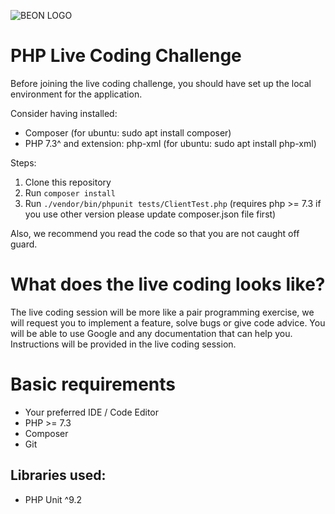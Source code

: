 ![BEON LOGO](https://beon.studio/blog/wp-content/themes/twentybeon/app/images/beon-purple.png)

# PHP Live Coding Challenge

Before joining the live coding challenge, you should have set up the local environment for the application.

Consider having installed:
- Composer (for ubuntu: sudo apt install composer)
- PHP 7.3^ and extension: php-xml (for ubuntu: sudo apt install php-xml)

Steps:

1. Clone this repository
2. Run `composer install`
3. Run `./vendor/bin/phpunit tests/ClientTest.php` (requires php >= 7.3 if you use other version please update composer.json file first)

Also, we recommend you read the code so that you are not caught off guard.

# What does the live coding looks like?

The live coding session will be more like a pair programming exercise, we will request you to implement a feature, solve bugs or give code advice. You will be able to use Google and any documentation that can help you. Instructions will be provided in the live coding session.

# Basic requirements

- Your preferred IDE / Code Editor
- PHP >= 7.3
- Composer
- Git

## Libraries used:

- PHP Unit ^9.2